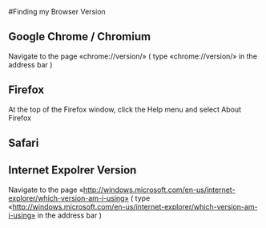 #Finding my Browser Version

## Google Chrome / Chromium

Navigate to the page «chrome://version/» ( type «chrome://version/» in the address bar )

## Firefox

At the top of the Firefox window, click the Help menu and select About Firefox

## Safari


## Internet Expolrer Version

Navigate to the page «http://windows.microsoft.com/en-us/internet-explorer/which-version-am-i-using» ( type «http://windows.microsoft.com/en-us/internet-explorer/which-version-am-i-using» in the address bar )